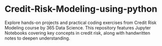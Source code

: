 # Credit-Risk-Modeling-using-python
Explore hands-on projects and practical coding exercises from Credit Risk Modeling course by 365 Data Science. This repository features Jupyter Notebooks covering key concepts in credit risk, along with handwritten notes to deepen understanding.
